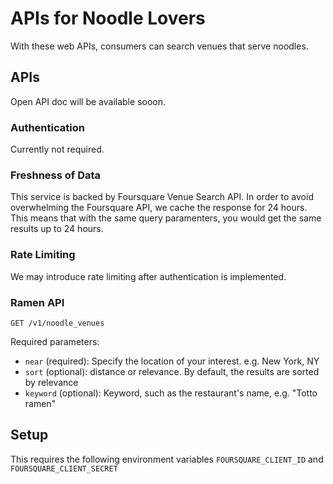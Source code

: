 # APIs for Noodle Lovers

With these web APIs, consumers can search venues that serve noodles.

## APIs

Open API doc will be available sooon.

### Authentication

Currently not required.

### Freshness of Data

This service is backed by Foursquare Venue Search API. In order to avoid overwhelming the Foursquare API, we cache the response for 24 hours. This means that with the same query paramenters, you would get the same results up to 24 hours.

### Rate Limiting

We may introduce rate limiting after authentication is implemented.

### Ramen API

`GET /v1/noodle_venues`

Required parameters:

- `near` (required): Specify the location of your interest. e.g. New York, NY
- `sort` (optional): distance or relevance. By default, the results are sorted by relevance
- `keyword` (optional): Keyword, such as the restaurant's name, e.g. "Totto ramen"


## Setup

This requires the following environment variables `FOURSQUARE_CLIENT_ID` and `FOURSQUARE_CLIENT_SECRET`